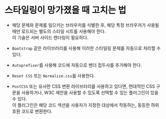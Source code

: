 # 스타일링이 망가졌을 때 고치는 법

- 해당 문제와 문제를 일으키는 브라우저를 식별한 후, 해당 특정 브라우저가 사용될 때만 로드되는 별도의 스타일 시트를 사용해야 한다. <br />
이 기술은 서버 사이드 렌더링이 필요하다.

- `Bootstrap` 같은 라이브러리를 사용해 이러한 스타일링 문제를 자동으로 처리할 수 있다.

- `Autoprefixer`를 사용해 코드에 자동으로 벤더 접두사를 추가해야 한다.

- `Reset CSS` 또는 `Normalize.css`를 사용한다.

- `PostCSS` 또는 유사한 CSS 변환 라이브러리를 사용하고 있다면, 현대적인 CSS 구문을 사용하거나, W3C 제안을 사용할 수 있도록 선택할 수 있는 플러그인이 있을 수 있다.<br />
이 플러그인은 해당 코드 섹션을 사용자가 지정한 대상에서 작동하는, 동등한 하위 호환 코드로 변환한다.
